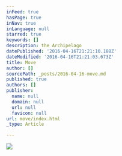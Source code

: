 ```yaml
---
inFeed: true
hasPage: true
inNav: true
inLanguage: null
starred: true
keywords: []
description: the Archipelago
datePublished: '2016-04-16T21:21:10.188Z'
dateModified: '2016-04-16T21:21:03.673Z'
title: Move
author: []
sourcePath: _posts/2016-04-16-move.md
published: true
authors: []
publisher:
  name: null
  domain: null
  url: null
  favicon: null
url: move/index.html
_type: Article

---
```

![](https://the-grid-user-content.s3-us-west-2.amazonaws.com/b0ec7460-7c90-441b-9367-6288a3df2f98.jpg)